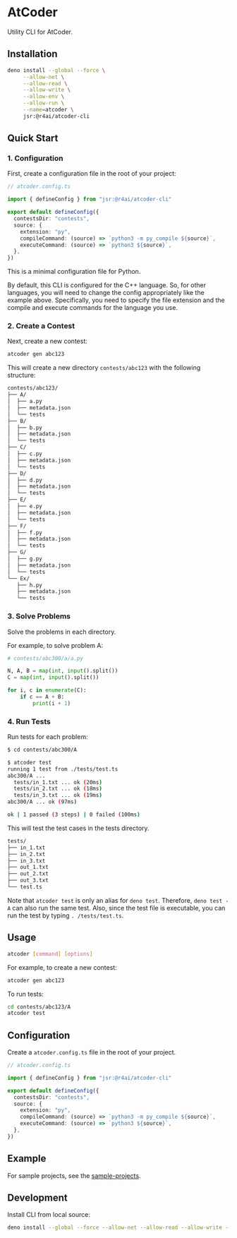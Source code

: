 # AtCoder

Utility CLI for AtCoder.

## Installation

```sh
deno install --global --force \
     --allow-net \
     --allow-read \
     --allow-write \
     --allow-env \
     --allow-run \
     --name=atcoder \
     jsr:@r4ai/atcoder-cli
```

## Quick Start

### 1. Configuration

First, create a configuration file in the root of your project:

```ts
// atcoder.config.ts

import { defineConfig } from "jsr:@r4ai/atcoder-cli"

export default defineConfig({
  contestsDir: "contests",
  source: {
    extension: "py",
    compileCommand: (source) => `python3 -m py_compile ${source}`,
    executeCommand: (source) => `python3 ${source}`,
  },
})
```

This is a minimal configuration file for Python.

By default, this CLI is configured for the C++ language. So, for other
languages, you will need to change the config appropriately like the example
above. Specifically, you need to specify the file extension and the compile and
execute commands for the language you use.

### 2. Create a Contest

Next, create a new contest:

```sh
atcoder gen abc123
```

This will create a new directory `contests/abc123` with the following structure:

```txt
contests/abc123/
├── A/
│  ├── a.py
│  ├── metadata.json
│  └── tests
├── B/
│  ├── b.py
│  ├── metadata.json
│  └── tests
├── C/
│  ├── c.py
│  ├── metadata.json
│  └── tests
├── D/
│  ├── d.py
│  ├── metadata.json
│  └── tests
├── E/
│  ├── e.py
│  ├── metadata.json
│  └── tests
├── F/
│  ├── f.py
│  ├── metadata.json
│  └── tests
├── G/
│  ├── g.py
│  ├── metadata.json
│  └── tests
└── Ex/
   ├── h.py
   ├── metadata.json
   └── tests
```

### 3. Solve Problems

Solve the problems in each directory.

For example, to solve problem A:

```python
# contests/abc300/a/a.py

N, A, B = map(int, input().split())
C = map(int, input().split())

for i, c in enumerate(C):
    if c == A + B:
        print(i + 1)
```

### 4. Run Tests

Run tests for each problem:

```sh
$ cd contests/abc300/A

$ atcoder test
running 1 test from ./tests/test.ts
abc300/A ...
  tests/in_1.txt ... ok (20ms)
  tests/in_2.txt ... ok (18ms)
  tests/in_3.txt ... ok (19ms)
abc300/A ... ok (97ms)

ok | 1 passed (3 steps) | 0 failed (100ms)
```

This will test the test cases in the tests directory.

```txt
tests/
├── in_1.txt
├── in_2.txt
├── in_3.txt
├── out_1.txt
├── out_2.txt
├── out_3.txt
└── test.ts
```

Note that `atcoder test` is only an alias for `deno test`. Therefore,
`deno test -A` can also run the same test. Also, since the test file is
executable, you can run the test by typing `. /tests/test.ts`.

## Usage

```sh
atcoder [command] [options]
```

For example, to create a new contest:

```sh
atcoder gen abc123
```

To run tests:

```sh
cd contests/abc123/A
atcoder test
```

## Configuration

Create a `atcoder.config.ts` file in the root of your project.

```ts
// atcoder.config.ts

import { defineConfig } from "jsr:@r4ai/atcoder-cli"

export default defineConfig({
  contestsDir: "contests",
  source: {
    extension: "py",
    compileCommand: (source) => `python3 -m py_compile ${source}`,
    executeCommand: (source) => `python3 ${source}`,
  },
})
```

## Example

For sample projects, see the [sample-projects](./tests/sample-projects/).

## Development

Install CLI from local source:

```sh
deno install --global --force --allow-net --allow-read --allow-write --allow-env --allow-run --config=deno.jsonc --name=atcoder ./src/main.ts
```
